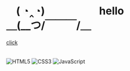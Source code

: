 # &nbsp;&nbsp;&nbsp;&nbsp;( ◔‸◔)&nbsp;&nbsp;&nbsp;&nbsp;&nbsp;&nbsp;&nbsp;&nbsp;&nbsp;&nbsp;&nbsp;&nbsp;&nbsp;&nbsp;&nbsp;&nbsp;&nbsp;&nbsp;&nbsp;&nbsp;&nbsp;&nbsp;hello<br>＿(__つ/￣￣￣/＿<br>
[click](http://qkl1011.dothome.co.kr/)<br><br><br>
![HTML5](https://img.shields.io/badge/-HTML5-E34F26?logo=html5&logoColor=white&style=flat)
![CSS3](https://img.shields.io/badge/-CSS3-1572B6?logo=css3&logoColor=white&style=flat)
![JavaScript](https://img.shields.io/badge/-JavaScript-F7DF1E?logo=javascript&logoColor=white&style=flat)
<!--
**jinbaekho/jinbaekho** is a ✨ _special_ ✨ repository because its `README.md` (this file) appears on your GitHub profile.

Here are some ideas to get you started:

- 🔭 I’m currently working on ...
- 🌱 I’m currently learning ...
- 👯 I’m looking to collaborate on ...
- 🤔 I’m looking for help with ...
- 💬 Ask me about ...
- 📫 How to reach me: ...
- 😄 Pronouns: ...
- ⚡ Fun fact: ...
-->
